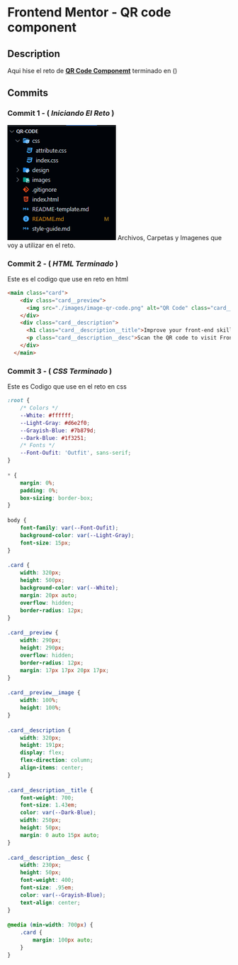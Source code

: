 # Frontend Mentor - QR code component

## Description

Aqui hise el reto de [**QR Code Componemt**](https://www.frontendmentor.io/challenges/product-preview-card-component-GO7UmttRfa/hub) terminado en ()

## Commits

### **Commit 1 - ( *Iniciando El Reto* )**
![Carpeta Del Proyecto](./images/Captura%20de%20pantalla_20230203_100331.png)
Archivos, Carpetas y Imagenes que voy a utilizar en el reto.

### **Commit 2 - ( *HTML Terminado* )**

Este es el codigo que use en reto en html

```html
<main class="card">
    <div class="card__preview">
      <img src="./images/image-qr-code.png" alt="QR Code" class="card__preview__image">
    </div>
    <div class="card__description">
      <h1 class="card__description__title">Improve your front-end skills by building projects</h1>
      <p class="card__description__desc">Scan the QR code to visit Frontend Mentor and take your coding skills to the next level</p>
    </div>
  </main>
```

### **Commit 3 - ( *CSS Terminado* )**

Este es Codigo que use en el reto en css

```css
:root {
    /* Colors */
    --White: #ffffff;
    --Light-Gray: #d6e2f0;
    --Grayish-Blue: #7b879d;
    --Dark-Blue: #1f3251;
    /* Fonts */
    --Font-Oufit: 'Outfit', sans-serif;
}

* {
    margin: 0%;
    padding: 0%;
    box-sizing: border-box;
}

body {
    font-family: var(--Font-Oufit);
    background-color: var(--Light-Gray);
    font-size: 15px;
}

.card {
    width: 320px;
    height: 500px;
    background-color: var(--White);
    margin: 20px auto;
    overflow: hidden;
    border-radius: 12px;
}

.card__preview {
    width: 290px;
    height: 290px;
    overflow: hidden;
    border-radius: 12px;
    margin: 17px 17px 20px 17px;
}

.card__preview__image {
    width: 100%;
    height: 100%;
}

.card__description {
    width: 320px;
    height: 191px;
    display: flex;
    flex-direction: column;
    align-items: center;
}

.card__description__title {
    font-weight: 700;
    font-size: 1.43em;
    color: var(--Dark-Blue);
    width: 250px;
    height: 50px;
    margin: 0 auto 15px auto;
}

.card__description__desc {
    width: 230px;
    height: 50px;
    font-weight: 400;
    font-size: .95em;
    color: var(--Grayish-Blue);
    text-align: center;
}

@media (min-width: 700px) {
    .card {
        margin: 100px auto;
    }
}
```

